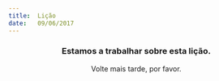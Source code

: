```yaml
---
title:  Lição
date:   09/06/2017
---
```


### <center>Estamos a trabalhar sobre esta lição.</center>
<center>Volte mais tarde, por favor.</center>